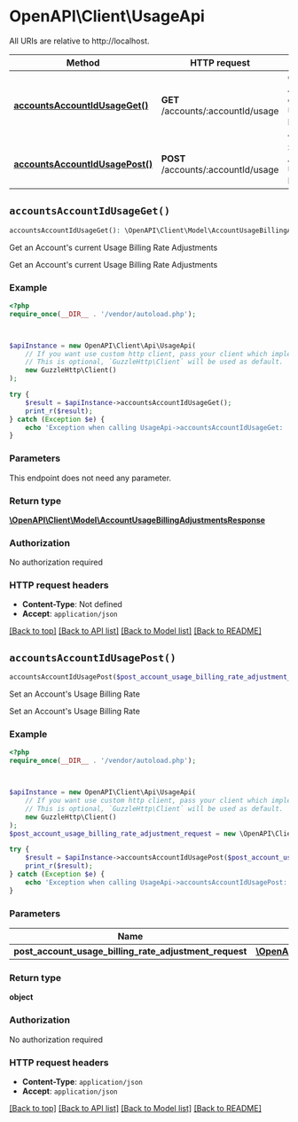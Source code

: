 # OpenAPI\Client\UsageApi

All URIs are relative to http://localhost.

Method | HTTP request | Description
------------- | ------------- | -------------
[**accountsAccountIdUsageGet()**](UsageApi.md#accountsAccountIdUsageGet) | **GET** /accounts/:accountId/usage | Get an Account&#39;s current Usage Billing Rate Adjustments
[**accountsAccountIdUsagePost()**](UsageApi.md#accountsAccountIdUsagePost) | **POST** /accounts/:accountId/usage | Set an Account&#39;s Usage Billing Rate


## `accountsAccountIdUsageGet()`

```php
accountsAccountIdUsageGet(): \OpenAPI\Client\Model\AccountUsageBillingAdjustmentsResponse
```

Get an Account's current Usage Billing Rate Adjustments

Get an Account's current Usage Billing Rate Adjustments

### Example

```php
<?php
require_once(__DIR__ . '/vendor/autoload.php');



$apiInstance = new OpenAPI\Client\Api\UsageApi(
    // If you want use custom http client, pass your client which implements `GuzzleHttp\ClientInterface`.
    // This is optional, `GuzzleHttp\Client` will be used as default.
    new GuzzleHttp\Client()
);

try {
    $result = $apiInstance->accountsAccountIdUsageGet();
    print_r($result);
} catch (Exception $e) {
    echo 'Exception when calling UsageApi->accountsAccountIdUsageGet: ', $e->getMessage(), PHP_EOL;
}
```

### Parameters

This endpoint does not need any parameter.

### Return type

[**\OpenAPI\Client\Model\AccountUsageBillingAdjustmentsResponse**](../Model/AccountUsageBillingAdjustmentsResponse.md)

### Authorization

No authorization required

### HTTP request headers

- **Content-Type**: Not defined
- **Accept**: `application/json`

[[Back to top]](#) [[Back to API list]](../../README.md#endpoints)
[[Back to Model list]](../../README.md#models)
[[Back to README]](../../README.md)

## `accountsAccountIdUsagePost()`

```php
accountsAccountIdUsagePost($post_account_usage_billing_rate_adjustment_request): object
```

Set an Account's Usage Billing Rate

Set an Account's Usage Billing Rate

### Example

```php
<?php
require_once(__DIR__ . '/vendor/autoload.php');



$apiInstance = new OpenAPI\Client\Api\UsageApi(
    // If you want use custom http client, pass your client which implements `GuzzleHttp\ClientInterface`.
    // This is optional, `GuzzleHttp\Client` will be used as default.
    new GuzzleHttp\Client()
);
$post_account_usage_billing_rate_adjustment_request = new \OpenAPI\Client\Model\PostAccountUsageBillingRateAdjustmentRequest(); // \OpenAPI\Client\Model\PostAccountUsageBillingRateAdjustmentRequest

try {
    $result = $apiInstance->accountsAccountIdUsagePost($post_account_usage_billing_rate_adjustment_request);
    print_r($result);
} catch (Exception $e) {
    echo 'Exception when calling UsageApi->accountsAccountIdUsagePost: ', $e->getMessage(), PHP_EOL;
}
```

### Parameters

Name | Type | Description  | Notes
------------- | ------------- | ------------- | -------------
 **post_account_usage_billing_rate_adjustment_request** | [**\OpenAPI\Client\Model\PostAccountUsageBillingRateAdjustmentRequest**](../Model/PostAccountUsageBillingRateAdjustmentRequest.md)|  |

### Return type

**object**

### Authorization

No authorization required

### HTTP request headers

- **Content-Type**: `application/json`
- **Accept**: `application/json`

[[Back to top]](#) [[Back to API list]](../../README.md#endpoints)
[[Back to Model list]](../../README.md#models)
[[Back to README]](../../README.md)
